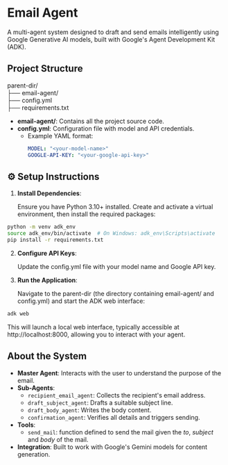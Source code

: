
# Email Agent

A multi-agent system designed to draft and send emails intelligently using Google Generative AI models, built with Google's Agent Development Kit (ADK).

## Project Structure

parent-dir/  
├── email-agent/ \
├── config.yml    
├── requirements.txt

- **email-agent/**: Contains all the project source code.
- **config.yml**: Configuration file with model and API credentials.
  - Example YAML format:
    ```yaml
    MODEL: "<your-model-name>"
    GOOGLE-API-KEY: "<your-google-api-key>"
    ```

## ⚙️ Setup Instructions

1. **Install Dependencies**:

   Ensure you have Python 3.10+ installed. Create and activate a virtual environment, then install the required packages:

```bash
python -m venv adk_env
source adk_env/bin/activate  # On Windows: adk_env\Scripts\activate
pip install -r requirements.txt
```

2. **Configure API Keys**:

   Update the config.yml file with your model name and Google API key.

3. **Run the Application**:

   Navigate to the parent-dir (the directory containing email-agent/ and config.yml) and start the ADK web interface:

```bash
adk web
```

   This will launch a local web interface, typically accessible at http://localhost:8000, allowing you to interact with your agent.

## About the System

- **Master Agent**: Interacts with the user to understand the purpose of the email.
- **Sub-Agents**:
  - `recipient_email_agent`: Collects the recipient's email address.
  - `draft_subject_agent`: Drafts a suitable subject line.
  - `draft_body_agent`: Writes the body content.
  - `confirmation_agent`: Verifies all details and triggers sending.
- **Tools**:
   - `send_mail`: function defined to send the mail given the *to*, *subject* and *body* of the mail.
- **Integration**: Built to work with Google's Gemini models for content generation.